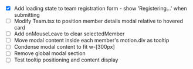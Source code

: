 - [x] Add loading state to team registration form - show 'Registering...' when submitting
- [ ] Modify Team.tsx to position member details modal relative to hovered card
- [ ] Add onMouseLeave to clear selectedMember
- [ ] Move modal content inside each member's motion.div as tooltip
- [ ] Condense modal content to fit w-[300px]
- [ ] Remove global modal section
- [ ] Test tooltip positioning and content display
